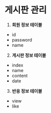 # 게시판 관리
1. __회원 정보 테이블__
+ id
+ password
+ name
2. __게시판 정보 테이블__
+ index
+ name
+ content
+ date
3. __반응 정보 테이블__
+ view
+ like
